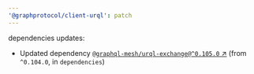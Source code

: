 ```yaml
---
'@graphprotocol/client-urql': patch
---
```

dependencies updates:
  - Updated dependency [`@graphql-mesh/urql-exchange@^0.105.0` ↗︎](https://www.npmjs.com/package/@graphql-mesh/urql-exchange/v/0.105.0) (from `^0.104.0`, in `dependencies`)
